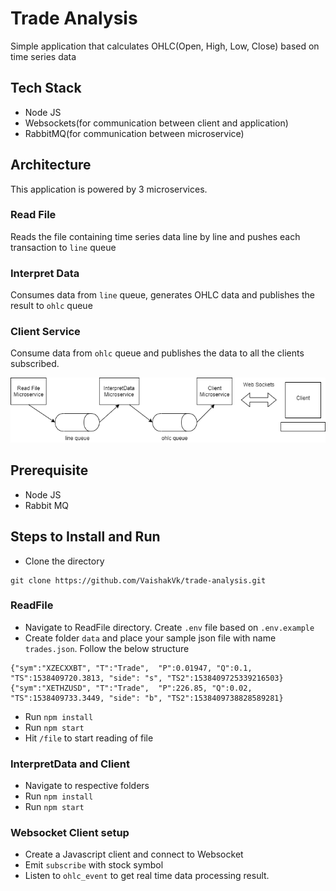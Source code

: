 # Trade Analysis

Simple application that calculates OHLC(Open, High, Low, Close) based on time series data

## Tech Stack

-   Node JS
-   Websockets(for communication between client and application)
-   RabbitMQ(for communication between microservice)

## Architecture

This application is powered by 3 microservices.

### Read File

Reads the file containing time series data line by line and pushes each transaction to `line` queue

### Interpret Data

Consumes data from `line` queue, generates OHLC data and publishes the result to `ohlc` queue

### Client Service

Consume data from `ohlc` queue and publishes the data to all the clients subscribed.

![alt text](https://github.com/VaishakVk/trade-analysis/blob/master/Trader.png?raw=true)

## Prerequisite

-   Node JS
-   Rabbit MQ

## Steps to Install and Run

-   Clone the directory

```
git clone https://github.com/VaishakVk/trade-analysis.git
```

### ReadFile

-   Navigate to ReadFile directory. Create `.env` file based on `.env.example`
-   Create folder `data` and place your sample json file with name `trades.json`. Follow the below structure

```
{"sym":"XZECXXBT", "T":"Trade",  "P":0.01947, "Q":0.1, "TS":1538409720.3813, "side": "s", "TS2":1538409725339216503}
{"sym":"XETHZUSD", "T":"Trade",  "P":226.85, "Q":0.02, "TS":1538409733.3449, "side": "b", "TS2":1538409738828589281}

```

-   Run `npm install`
-   Run `npm start`
-   Hit `/file` to start reading of file
### InterpretData and Client

-   Navigate to respective folders
-   Run `npm install`
-   Run `npm start`

### Websocket Client setup

-   Create a Javascript client and connect to Websocket
-   Emit `subscribe` with stock symbol
-   Listen to `ohlc_event` to get real time data processing result.
